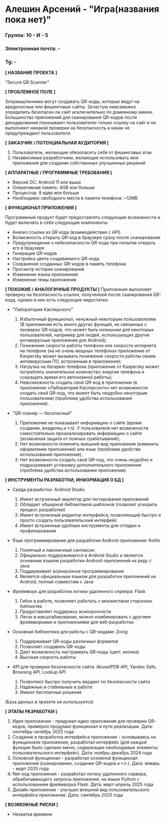 # Алешин Арсений - "Игра(названия пока нет)"

### Группа: 10 - И - 5
### Электронная почта: -
### Tg: -

**[ НАЗВАНИЕ ПРОЕКТА ]**

"Secure QR Scanner"

**[ ПРОБЛЕМНОЕ ПОЛЕ ]**

 Злоумышленники могут создавать QR-коды, которые ведут на вредоносные или фишинговые сайты. Зачастую невозможно определить безопасен ли сайт исключительно по доменному имени.
 Большинство приложений для сканирования QR-кодов после декодирования показывают пользователю только ссылку на сайт и не выполняют никакой проверки на безопасность и никак не предупреждают пользователя.

**[ ЗАКАЗЧИК / ПОТЕНЦИАЛЬНАЯ АУДИТОРИЯ ]**

1. Пользователи, желающие обезопасить себя от фишинговых атак
2. Независимые разработчики, желающие использовать мое приложения для создания собственных улучшенных решений

**[ АППАРАТНЫЕ / ПРОГРАММНЫЕ ТРЕБОВАНИЯ ]** 

* Версий ОС: Android 11 или выше
* Оперативная память: 4GB или больше
* Процессор: 8 ядер или больше
* Необходимо свободного места в памяти телефона: ~12MB

**[ ФУНКЦИОНАЛ ПРИЛОЖЕНИЯ ]**

  Программный продукт будет предоставлять следующие возможности и будет включать в себя следующие компоненты:
* Анализ ссылки из QR кода (взаимодействие с API)
* Возможность открыть QR-код в браузере сразу после сканирования
* Предупреждение о небезопасности QR-кода при попытке открыть его в браузере
* Генерация QR-кодов
* Настройка цвета создаваемого QR-кода
* Сохранение созданных QR-кодов в память телефона
* Просмотр истории сканирований
* Изменение языка приложения
* Изменение темы приложения

**[ ПОХОЖИЕ / АНАЛОГИЧНЫЕ ПРОДУКТЫ ]**
Приложения выполняет проверку на безопасность ссылки, полученной после сканирования QR-кода, однако в них есть следующие недостатки:
* "Лаборатория Касперского"
  1. Избыточный функционал, ненужный некоторым пользователям (В приложении есть много других функций, не связанных с проверко QR-кодов, что может быть излишним для некоторых пользователей, например для людей, использующих другие антивирусные приложения для Android);
  2. Понижение скорости работы телефона или скорости интернета на телефоне (на не очень мощных телефонах приложение от Kaspersky может вызывать понижение скорости работы своим антивирусным ПО, встроенным в приложение);
  3. Нагрузка на батарею телефона (приложение от Kaspersky может потреблять значительное количество энергии телефона и сокращать время его автономной работы);
  4. Невозможность создать свой QR-код в приложении (в приложении «Лаборатория Касперского» нет возможности создать свой QR-код, что может быть неудобно некоторым пользователям) (проблема удобства использования приложения).

* "QR-сканер — безопасный"
   1. Приложение не показывает информацию о сайте (время создания, владелец и т.п). У пользователя нет возможности самостоятельно проанализировать информацию о сайте (возможная защита от ложных срабатываний);
   2. Нет возможности поменять внешний вид приложения (изменить оформление приложения) или язык (проблема удобства использования приложения);
   3. Нет возможности создать свой QR-код, что очень неудобно и подразумевает установку дополнительного приложения (проблема удобства использования приложения).

**[ ИНСТРУМЕНТЫ РАЗРАБОТКИ, ИНФОРМАЦИЯ О БД ]**

* Среда разработки: Android Studio
  1. Имеет встроенный эмулятор для тестирования приложений
  2. Обладает обширной библиотекой шаблонов (позволит ускорить  процесс разработки)
  3. Имеет встроенный редактор интерфейса, позволяющий быстро и просто создать пользовательский интерфейс
  4. Имеет встроенные удобные инструменты для отладки и профилирования

* Язык программирования для разработки Android-приложения: Kotlin
  1. Понятный и лаконичный синтаксис
  2. Официально поддерживается в Android Studio и является основным языком разработки Android-приложений на ряду с Java
  3. Поддерживает асинхронное программирование
  4. Является официальным языком для разработки приложений на Android, полная совместим с Java
 
* Фреймворк для разработки логики удаленного сервера: Flask
  1. Гибок в работе, позволяет работать с множеством сторонних библиотек
  2. Предоставляет поддержку асинхронности
  3. Легок в масштабировании, можно комбинировать с другими фреймворками и приложениями для веб-разработки
 
* Основная библиотека для работы с QR-кодами: Zxing
  1. Поддерживает QR-коды различных форматов
  2. Позволяет создавать QR-коды
  3. Дает возможность настраивать QR-коды (цвет, иконка)
  4. Высокая скорость работы
 
* API для проверки безопасности сайта: AbuseIPDB API, Yandex Safe, Browsing API, Lookup API
  1. Позволяют быстро получить вердикт по безопасности сайта
  2. Надежные и стабильные в работе
  3. Имеют бесплатные решения

(База данных в проекте не используется)

**[ ЭТАПЫ РАЗРАБОТКИ ]**

1. Идея приложение - придумал идею приложения для проверки QR-кодов, примерно продумал функционал и пути реализации. Дата: сентябрь-октябрь 2025 года
2. Создание и проработка интерфейса приложения - основываясь на функционале приложения, разработал интерфейс (для каждой функции было сделано меню, содержащее необходимые элементы пользовательского интерфейс). Дата: ноябрь-декабрь 2024 года
3. Основной функционал - разработал основной функционал приложения (сканирование, создание QR-кодов и т.п.). Дата: январь - март 2025 года
4. Net-код приложения - разработал логику удаленного сервера, обрабатывающего запросы приложения, на языке Python с использованием фреймворка Flask. Дата: март-апрель 2025 года
5. Дизайн приложения - улучшил внешний вид пользовательского интерфейса приложения. Дата: сентябрь 2025 года

**[ ВОЗМОЖНЫЕ РИСКИ ]**

* Нехватка времени

